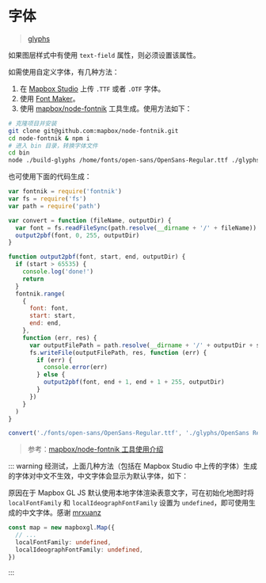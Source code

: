 # 字体

> [glyphs](https://docs.mapbox.com/mapbox-gl-js/style-spec/glyphs/)

如果图层样式中有使用 `text-field` 属性，则必须设置该属性。

如需使用自定义字体，有几种方法：

1. 在 [Mapbox Studio](https://studio.mapbox.com/) 上传 `.TTF` 或者 `.OTF` 字体。
2. 使用 [Font Maker](https://maplibre.org/font-maker/)。<Badge type="important" text="推荐" vertical="top" />
3. 使用 [mapbox/node-fontnik](https://github.com/mapbox/node-fontnik) 工具生成。使用方法如下：

```sh
# 克隆项目并安装
git clone git@github.com:mapbox/node-fontnik.git
cd node-fontnik & npm i
# 进入 bin 目录，转换字体文件
cd bin
node ./build-glyphs /home/fonts/open-sans/OpenSans-Regular.ttf ./glyphs/OpenSans Regular
```

也可使用下面的代码生成：

```js
var fontnik = require('fontnik')
var fs = require('fs')
var path = require('path')

var convert = function (fileName, outputDir) {
  var font = fs.readFileSync(path.resolve(__dirname + '/' + fileName))
  output2pbf(font, 0, 255, outputDir)
}

function output2pbf(font, start, end, outputDir) {
  if (start > 65535) {
    console.log('done!')
    return
  }
  fontnik.range(
    {
      font: font,
      start: start,
      end: end,
    },
    function (err, res) {
      var outputFilePath = path.resolve(__dirname + '/' + outputDir + start + '-' + end + '.pbf')
      fs.writeFile(outputFilePath, res, function (err) {
        if (err) {
          console.error(err)
        } else {
          output2pbf(font, end + 1, end + 1 + 255, outputDir)
        }
      })
    }
  )
}

convert('./fonts/open-sans/OpenSans-Regular.ttf', './glyphs/OpenSans Regular/')
```

> 参考：[mapbox/node-fontnik 工具使用介绍](https://www.jianshu.com/p/23634e54487e)

::: warning
经测试，上面几种方法（包括在 Mapbox Studio 中上传的字体）生成的字体对中文不生效，中文字体会显示为默认字体，如下：

<!-- <img :src="withBase('/assets/images/fonts.png')" width="200" /> -->

原因在于 Mapbox GL JS 默认使用本地字体渲染表意文字，可在初始化地图时将 `localFontFamily` 和 `localIdeographFontFamily` 设置为 `undefined`，即可使用生成的中文字体。感谢 [mrxuanz](https://github.com/huanglii/mapbox-gl-js-cookbook/issues/28)

```ts
const map = new mapboxgl.Map({
  // ...
  localFontFamily: undefined,
  localIdeographFontFamily: undefined,
})
```

<!-- <img :src="withBase('/assets/images/fonts1.png')" width="200" /> -->
:::
